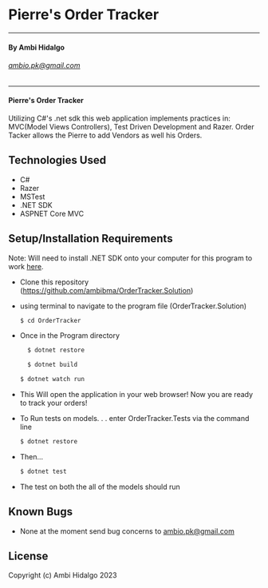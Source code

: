 # Pierre's Order Tracker

---
#### By Ambi Hidalgo
###### ambio.pk@gmail.com
---

####  Pierre's Order Tracker
Utilizing C#'s .net sdk this web application implements practices in: MVC(Model Views Controllers), Test Driven Development and Razer. Order Tacker allows the Pierre to add Vendors as well his Orders. 
## Technologies Used
* C#
* Razer
* MSTest
* .NET SDK
* ASPNET Core MVC


## Setup/Installation Requirements
Note: Will need to install .NET SDK onto your computer for this program to work [here](https://dotnet.microsoft.com/en-us/).
* Clone this repository (https://github.com/ambibma/OrderTracker.Solution)
* using terminal to navigate to the program file (OrderTracker.Solution)
     ```bash
    $ cd OrderTracker
    ```
* Once in the Program directory
  ```bash
    $ dotnet restore
    ```

  ```bash
    $ dotnet build
    ```
     ```bash
    $ dotnet watch run
    ```
* This Will open the application in your web browser! Now you are ready to track your orders!

* To Run tests on models. . . enter OrderTracker.Tests via the command line
    ```bash
    $ dotnet restore
    ```
* Then...
    ```bash
    $ dotnet test

    ```
* The test on both the all of the models should run    



## Known Bugs

* None at the moment
send bug concerns to ambio.pk@gmail.com

## License


Copyright (c) Ambi Hidalgo 2023